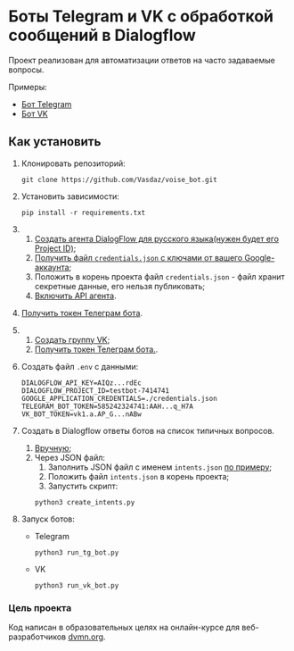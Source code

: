 # Боты Telegram и VK с обработкой сообщений в Dialogflow

Проект реализован для автоматизации ответов на часто задаваемые вопросы.

Примеры:

- [Бот Telegram](https://t.me/lesson_tg_3_devman_bot)
- [Бот VK](https://vk.com/club219388423)


## Как установить

1. Клонировать репозиторий:
    ```shell
    git clone https://github.com/Vasdaz/voise_bot.git
    ```

2. Установить зависимости:
    ```shell
    pip install -r requirements.txt
    ```

3. 1. [Создать агента DialogFlow для русского языка(нужен будет его Project ID)](https://dialogflow.cloud.google.com/#/newAgent);
   2. [Получить файл `credentials.json` с ключами от вашего Google-аккаунта](https://cloud.google.com/dialogflow/es/docs/quick/setup#sdk);
   3. Положить в корень проекта файл `credentials.json` - файл хранит секретные данные, его нельзя публиковать; 
   4. [Включить API агента](https://cloud.google.com/dialogflow/es/docs/quick/setup#api).
   

4. [Получить токен Телеграм бота](https://telegram.me/BotFather).


5. 1. [Создать группу VK](https://vk.com/faq18025);
   2. [Получить токен Телеграм бота.](https://vk.com/@articles_vk-token-groups).


6. Создать файл `.env` с данными:
    ```dotenv
    DIALOGFLOW_API_KEY=AIQz...rdEc
    DIALOGFLOW_PROJECT_ID=testbot-7414741
    GOOGLE_APPLICATION_CREDENTIALS=./credentials.json
    TELEGRAM_BOT_TOKEN=585242324741:AAH...q_H7A
    VK_BOT_TOKEN=vk1.a.AP_G...nABw

    ```
   
7. Создать в Dialogflow ответы ботов на список типичных вопросов.
   1. [Вручную](https://cloud.google.com/dialogflow/es/docs/intents-training-phrases);
   2. Через JSON файл:
      1. Заполнить JSON файл с именем `intents.json` [по примеру](./intents.json);
      2. Положить файл `intents.json` в корень проекта;
      2. Запустить скрипт:
        ```shell
        python3 create_intents.py
        ```

8. Запуск ботов:
    
    - Telegram
      ```shell
      python3 run_tg_bot.py
      ```
    - VK
      ```shell
      python3 run_vk_bot.py
      ```

### Цель проекта

Код написан в образовательных целях на онлайн-курсе для веб-разработчиков [dvmn.org](https://dvmn.org/).
